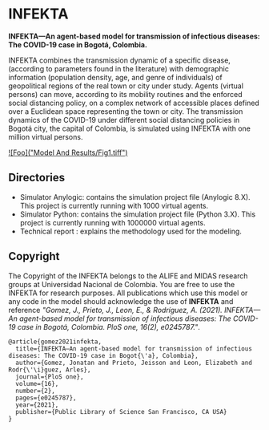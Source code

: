 # INFEKTA
**INFEKTA—An agent-based model for transmission of infectious diseases: 
The COVID-19 case in Bogotá, Colombia.**

INFEKTA combines the transmission dynamic of a specific disease, (according to parameters found in the literature) with demographic information (population density, age, and genre of individuals) of geopolitical regions of the real town or city under study. Agents (virtual persons) can move, according to its mobility routines and the enforced social distancing policy, on a complex network of accessible places defined over a Euclidean space representing the town or city. The transmission dynamics of the COVID-19 under different social distancing policies in Bogotá city, the capital of Colombia, is simulated using INFEKTA with one million virtual persons.
  
[![Foo]("Model And Results/Fig1.tiff")](https://journals.plos.org/plosone/article?id=10.1371/journal.pone.0245787)

## Directories
- Simulator Anylogic: contains the simulation project file (Anylogic 8.X). This project is currently running
with 1000 virtual agents.
- Simulator Python: contains the simulation project file (Python 3.X). This project is currently running
with 1000000 virtual agents.
- Technical report : explains the methodology used for the modeling. 

## Copyright
The Copyright of the INFEKTA belongs to the ALIFE and MIDAS research groups at 
Universidad Nacional de Colombia. 
You are free to use the INFEKTA for research purposes. 
All publications which use this model or any code in the model should acknowledge the use of **INFEKTA** and reference
_"Gomez, J., Prieto, J., Leon, E., & Rodríguez, A. (2021). 
INFEKTA—An agent-based model for transmission of infectious diseases: 
The COVID-19 case in Bogotá, Colombia. PloS one, 16(2), e0245787."_.

```
@article{gomez2021infekta,
  title={INFEKTA—An agent-based model for transmission of infectious diseases: The COVID-19 case in Bogot{\'a}, Colombia},
  author={Gomez, Jonatan and Prieto, Jeisson and Leon, Elizabeth and Rodr{\'\i}guez, Arles},
  journal={PloS one},
  volume={16},
  number={2},
  pages={e0245787},
  year={2021},
  publisher={Public Library of Science San Francisco, CA USA}
}
```  